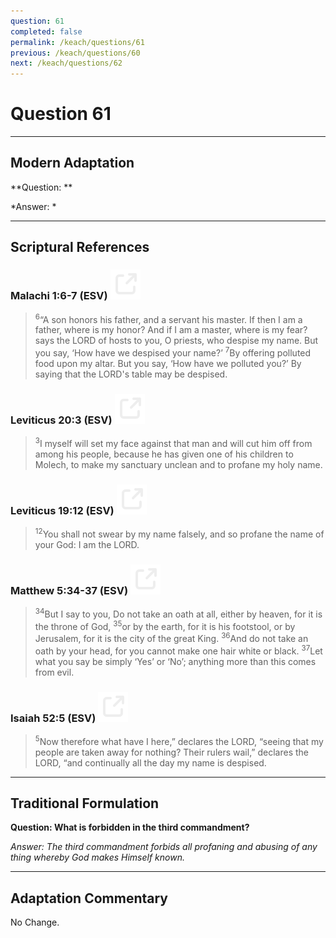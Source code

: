 ```yaml
---
question: 61
completed: false
permalink: /keach/questions/61
previous: /keach/questions/60
next: /keach/questions/62
---
```

# Question 61

---
## Modern Adaptation
**Question: **

*Answer: *

---
## Scriptural References
### Malachi 1:6-7 (ESV) <a href="https://biblegateway.com/passage/?search=Malachi+1%3A6-7&version=ESV"><img src="/assets/svg/link.svg"/></a>
> <sup>6</sup>“A son honors his father, and a servant his master. If then I am a father, where is my honor? And if I am a master, where is my fear? says the LORD of hosts to you, O priests, who despise my name. But you say, ‘How have we despised your name?’
> <sup>7</sup>By offering polluted food upon my altar. But you say, ‘How have we polluted you?’ By saying that the LORD's table may be despised.

### Leviticus 20:3 (ESV) <a href="https://biblegateway.com/passage/?search=Leviticus+20%3A3&version=ESV"><img src="/assets/svg/link.svg"/></a>
> <sup>3</sup>I myself will set my face against that man and will cut him off from among his people, because he has given one of his children to Molech, to make my sanctuary unclean and to profane my holy name.

### Leviticus 19:12 (ESV) <a href="https://biblegateway.com/passage/?search=Leviticus+19%3A12&version=ESV"><img src="/assets/svg/link.svg"/></a>
> <sup>12</sup>You shall not swear by my name falsely, and so profane the name of your God: I am the LORD.

### Matthew 5:34-37 (ESV) <a href="https://biblegateway.com/passage/?search=Matthew+5%3A34-37&version=ESV"><img src="/assets/svg/link.svg"/></a>
> <sup>34</sup>But I say to you, Do not take an oath at all, either by heaven, for it is the throne of God,
> <sup>35</sup>or by the earth, for it is his footstool, or by Jerusalem, for it is the city of the great King.
> <sup>36</sup>And do not take an oath by your head, for you cannot make one hair white or black.
> <sup>37</sup>Let what you say be simply ‘Yes’ or ‘No’; anything more than this comes from evil.

### Isaiah 52:5 (ESV) <a href="https://biblegateway.com/passage/?search=Isaiah+52%3A5&version=ESV"><img src="/assets/svg/link.svg"/></a>
> <sup>5</sup>Now therefore what have I here,” declares the LORD, “seeing that my people are taken away for nothing? Their rulers wail,” declares the LORD, “and continually all the day my name is despised.


---
## Traditional Formulation
**Question: What is forbidden in the third commandment?**

*Answer: The third commandment forbids all profaning and abusing of any thing whereby God makes Himself known.*

---
## Adaptation Commentary
No Change.